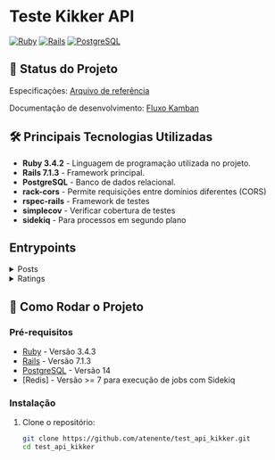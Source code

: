 # Teste Kikker API

[![Ruby](https://img.shields.io/badge/Ruby-v3.4.3-red)](https://www.ruby-lang.org/pt/downloads/)
[![Rails](https://img.shields.io/badge/Rails-v7.1-red)](https://rubyonrails.org/)
[![PostgreSQL](https://img.shields.io/badge/PostgreSQL-v14-blue)](https://www.postgresql.org/)

## 🚧 Status do Projeto

Especificações:
[Arquivo de referência](https://docs.google.com/document/d/1l9iYKMIyJ8DL8-dnkPiMIEdNkfMORlRvWrYpxzkCo9I/edit?tab=t.0#heading=h.35ylukesiwyo)

Documentação de desenvolvimento:
[Fluxo Kamban](https://github.com/users/atenente/projects/7)

## 🛠️ Principais Tecnologias Utilizadas
- **Ruby 3.4.2** - Linguagem de programação utilizada no projeto.
- **Rails 7.1.3** - Framework principal.
- **PostgreSQL** - Banco de dados relacional.
- **rack-cors** - Permite requisições entre domínios diferentes (CORS)
- **rspec-rails** - Framework de testes
- **simplecov** - Verificar cobertura de testes
- **sidekiq** - Para processos em segundo plano

## Entrypoints

<details>
  <summary>Posts</summary>

  ### Requests

  [![Generic badge](https://img.shields.io/badge/Request-POST-blue.svg)](https://img.shields.io/)

  ```
  http://localhost:3000/api/v1/posts
  ```

  ### Body.json
  {
    "user": { "login": "string" },
    "post": {
      "title": "string",
      "body": "text",
      "ip": "string"
    }
  }
</details>

<details>
  <summary>Ratings</summary>

  ### Requests

  [![Generic badge](https://img.shields.io/badge/Request-POST-blue.svg)](https://img.shields.io/)

  ```
  http://localhost:3000/api/v1/ratings
  ```

  ### Body.json
  {
      "rating": {
      "post_id": 1,
      "user_id": 2,
      "value": 5
      }
  }
</details>



## 🚀 Como Rodar o Projeto

### Pré-requisitos

- [Ruby](https://www.ruby-lang.org/pt/downloads/) - Versão 3.4.3
- [Rails](https://rubygems.org/gems/rails/versions/7.1.3) - Versão 7.1.3
- [PostgreSQL](https://www.postgresql.org/download/) - Versão 14
- [Redis] - Versão >= 7 para execução de jobs com Sidekiq

### Instalação

1. Clone o repositório:

   ```bash
   git clone https://github.com/atenente/test_api_kikker.git
   cd test_api_kikker
